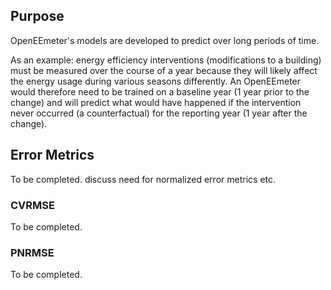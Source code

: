 ## Purpose

OpenEEmeter's models are developed to predict over long periods of time. 

As an example: energy efficiency interventions (modifications to a building) must be measured over the course of a year because they will likely affect the energy usage during various seasons differently. An OpenEEmeter would therefore need to be trained on a baseline year (1 year prior to the change) and will predict what would have happened if the intervention never occurred (a counterfactual) for the reporting year (1 year after the change).

## Error Metrics

To be completed. discuss need for normalized error metrics etc.

### CVRMSE

To be completed.

### PNRMSE

To be completed.
